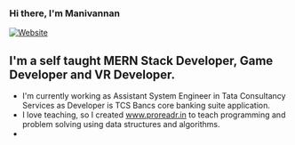 ### Hi there, I'm Manivannan

[![Website](https://img.shields.io/website?label=codeSTACKr.com&style=for-the-badge&url=https%3A%2F%2Fcodestackr.com)](https://manivannanbel.github.io/profile)

## I'm a self taught MERN Stack Developer, Game Developer and VR Developer.

- I'm currently working as Assistant System Engineer in Tata Consultancy Services as Developer is TCS Bancs core banking suite application.
- I love teaching, so I created www.proreadr.in to teach programming and problem solving using data structures and algorithms.
-
